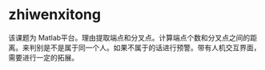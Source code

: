 # zhiwenxitong
该课题为 Matlab平台。理由提取端点和分叉点。计算端点个数和分叉点之间的距离。来判别是不是属于同一个人。如果不属于的话进行预警。带有人机交互界面，需要进行一定的拓展。
